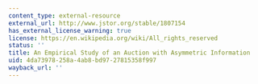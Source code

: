 ```yaml
---
content_type: external-resource
external_url: http://www.jstor.org/stable/1807154
has_external_license_warning: true
license: https://en.wikipedia.org/wiki/All_rights_reserved
status: ''
title: An Empirical Study of an Auction with Asymmetric Information
uid: 4da73978-258a-4ab8-bd97-27815358f997
wayback_url: ''
---
```

